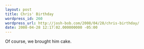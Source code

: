 ```yaml
---
layout: post
title: Chris' Birthday
wordpress_id: 260
wordpress_url: http://josh-bob.com/2008/04/28/chris-birthday/
date: 2008-04-28 12:17:02.000000000 -05:00
---
```

<!--Mime Type of File is image/jpeg -->
<div class="postie-image-div"><a href="http://josh-bob.com/wp-photos/20080428-131702-1.jpg"><img class="postie-image" style="3px;" src="http://josh-bob.com/wp-photos/thumb.20080428-131702-1.jpg" alt="" /></a></div>
Of course, we brought him cake.
